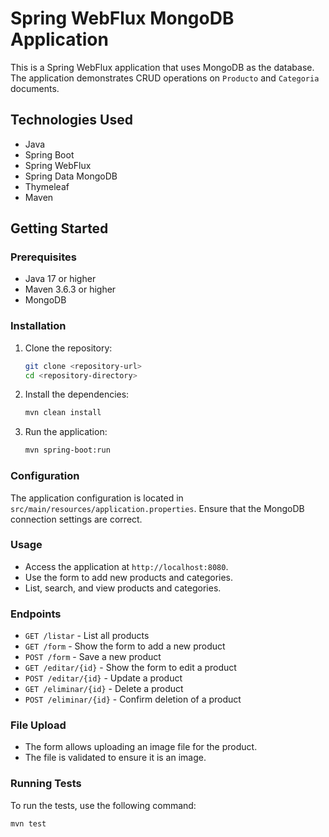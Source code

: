 # Spring WebFlux MongoDB Application

This is a Spring WebFlux application that uses MongoDB as the database. The application demonstrates CRUD operations on `Producto` and `Categoria` documents.

## Technologies Used

- Java
- Spring Boot
- Spring WebFlux
- Spring Data MongoDB
- Thymeleaf
- Maven

## Getting Started

### Prerequisites

- Java 17 or higher
- Maven 3.6.3 or higher
- MongoDB

### Installation

1. Clone the repository:
    ```sh
    git clone <repository-url>
    cd <repository-directory>
    ```

2. Install the dependencies:
    ```sh
    mvn clean install
    ```

3. Run the application:
    ```sh
    mvn spring-boot:run
    ```

### Configuration

The application configuration is located in `src/main/resources/application.properties`. Ensure that the MongoDB connection settings are correct.

### Usage

- Access the application at `http://localhost:8080`.
- Use the form to add new products and categories.
- List, search, and view products and categories.

### Endpoints

- `GET /listar` - List all products
- `GET /form` - Show the form to add a new product
- `POST /form` - Save a new product
- `GET /editar/{id}` - Show the form to edit a product
- `POST /editar/{id}` - Update a product
- `GET /eliminar/{id}` - Delete a product
- `POST /eliminar/{id}` - Confirm deletion of a product
### File Upload

- The form allows uploading an image file for the product.
- The file is validated to ensure it is an image.

### Running Tests

To run the tests, use the following command:
```sh
mvn test